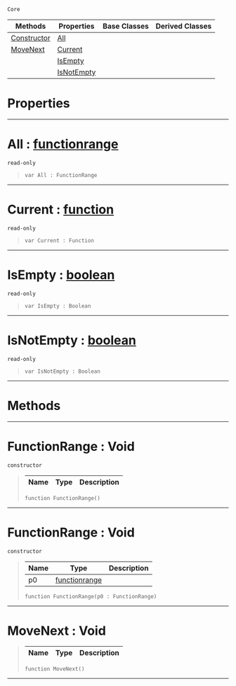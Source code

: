  `Core`

|Methods|Properties|Base Classes|Derived Classes|
|---|---|---|---|
|[ Constructor](https://github.com/zeroengineteam/ZeroDocs/blob/master/code_reference/zilch_base_types/functionrange.markdown#functionrange-void)|[ All](https://github.com/zeroengineteam/ZeroDocs/blob/master/code_reference/zilch_base_types/functionrange.markdown#all-zero-engine-document)| | |
|[ MoveNext](https://github.com/zeroengineteam/ZeroDocs/blob/master/code_reference/zilch_base_types/functionrange.markdown#movenext-void)|[ Current](https://github.com/zeroengineteam/ZeroDocs/blob/master/code_reference/zilch_base_types/functionrange.markdown#current-zero-engine-docu)| | |
| |[ IsEmpty](https://github.com/zeroengineteam/ZeroDocs/blob/master/code_reference/zilch_base_types/functionrange.markdown#isempty-zero-engine-docu)| | |
| |[ IsNotEmpty](https://github.com/zeroengineteam/ZeroDocs/blob/master/code_reference/zilch_base_types/functionrange.markdown#isnotempty-zero-engine-d)| | |


 #  Properties


---  
 #  All : [functionrange](https://github.com/zeroengineteam/ZeroDocs/blob/master/code_reference/zilch_base_types/functionrange.markdown)

 `read-only`

> 
> ``` lang=cpp, name=Zilch
> var All : FunctionRange


---  
 #  Current : [function](https://github.com/zeroengineteam/ZeroDocs/blob/master/code_reference/zilch_base_types/function.markdown)

 `read-only`

> 
> ``` lang=cpp, name=Zilch
> var Current : Function


---  
 #  IsEmpty : [boolean](https://github.com/zeroengineteam/ZeroDocs/blob/master/code_reference/zilch_base_types/boolean.markdown)

 `read-only`

> 
> ``` lang=cpp, name=Zilch
> var IsEmpty : Boolean


---  
 #  IsNotEmpty : [boolean](https://github.com/zeroengineteam/ZeroDocs/blob/master/code_reference/zilch_base_types/boolean.markdown)

 `read-only`

> 
> ``` lang=cpp, name=Zilch
> var IsNotEmpty : Boolean


---  
 #  Methods


---  
 #  FunctionRange : Void

 `constructor`

> 
> |Name|Type|Description|
> |---|---|---|
> ``` lang=cpp, name=Zilch
> function FunctionRange()
> ``` 


---  
 #  FunctionRange : Void

 `constructor`

> 
> |Name|Type|Description|
> |---|---|---|
> |p0|[functionrange](https://github.com/zeroengineteam/ZeroDocs/blob/master/code_reference/zilch_base_types/functionrange.markdown)| |
> ``` lang=cpp, name=Zilch
> function FunctionRange(p0 : FunctionRange)
> ``` 


---  
 #  MoveNext : Void

> 
> |Name|Type|Description|
> |---|---|---|
> ``` lang=cpp, name=Zilch
> function MoveNext()
> ``` 


---  
 

 